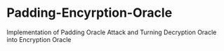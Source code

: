 # Padding-Encyrption-Oracle
Implementation of Padding Oracle Attack and Turning Decryption Oracle into Encryption Oracle
